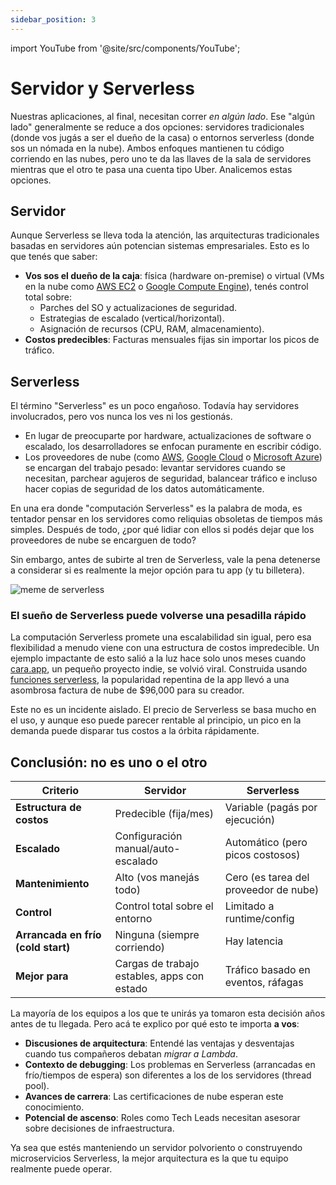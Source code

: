 ```yaml
---
sidebar_position: 3
---
```


import YouTube from '@site/src/components/YouTube';

# Servidor y Serverless

Nuestras aplicaciones, al final, necesitan correr _en algún lado_. Ese "algún lado" generalmente se reduce a dos opciones: servidores tradicionales (donde vos jugás a ser el dueño de la casa) o entornos serverless (donde sos un nómada en la nube). Ambos enfoques mantienen tu código corriendo en las nubes, pero uno te da las llaves de la sala de servidores mientras que el otro te pasa una cuenta tipo Uber. Analicemos estas opciones.

## Servidor

Aunque Serverless se lleva toda la atención, las arquitecturas tradicionales basadas en servidores aún potencian sistemas empresariales. Esto es lo que tenés que saber:

* **Vos sos el dueño de la caja**: física (hardware on-premise) o virtual (VMs en la nube como [AWS EC2](https://aws.amazon.com/ec2/) o [Google Compute Engine](https://cloud.google.com/products/compute/)), tenés control total sobre:
  * Parches del SO y actualizaciones de seguridad.
  * Estrategias de escalado (vertical/horizontal).
  * Asignación de recursos (CPU, RAM, almacenamiento).
* **Costos predecibles**: Facturas mensuales fijas sin importar los picos de tráfico.

## Serverless

El término "Serverless" es un poco engañoso. Todavía hay servidores involucrados, pero vos nunca los ves ni los gestionás.

* En lugar de preocuparte por hardware, actualizaciones de software o escalado, los desarrolladores se enfocan puramente en escribir código.
* Los proveedores de nube (como [AWS](https://aws.amazon.com/), [Google Cloud](https://cloud.google.com/) o [Microsoft Azure](https://portal.azure.com/)) se encargan del trabajo pesado: levantar servidores cuando se necesitan, parchear agujeros de seguridad, balancear tráfico e incluso hacer copias de seguridad de los datos automáticamente.

En una era donde "computación Serverless" es la palabra de moda, es tentador pensar en los servidores como reliquias obsoletas de tiempos más simples. Después de todo, ¿por qué lidiar con ellos si podés dejar que los proveedores de nube se encarguen de todo?

Sin embargo, antes de subirte al tren de Serverless, vale la pena detenerse a considerar si es realmente la mejor opción para tu app (y tu billetera).

<div>
  <img src={require('@site/static/img/prior-recommended-knowledge/serverless-meme.png').default} alt="meme de serverless" />
</div>

### El sueño de Serverless puede volverse una pesadilla rápido

La computación Serverless promete una escalabilidad sin igual, pero esa flexibilidad a menudo viene con una estructura de costos impredecible. Un ejemplo impactante de esto salió a la luz hace solo unos meses cuando [cara.app](https://cara.app/explore), un pequeño proyecto indie, se volvió viral. Construida usando [funciones serverless](https://www.splunk.com/en_us/blog/learn/serverless-functions.html), la popularidad repentina de la app llevó a una asombrosa factura de nube de $96,000 para su creador.

<YouTube id="SCIfWhAheVw" />

Este no es un incidente aislado. El precio de Serverless se basa mucho en el uso, y aunque eso puede parecer rentable al principio, un pico en la demanda puede disparar tus costos a la órbita rápidamente.

## Conclusión: no es uno o el otro

| Criterio                           | Servidor                                    | Serverless                            |
|------------------------------------|---------------------------------------------|---------------------------------------|
| **Estructura de costos**           | Predecible (fija/mes)                       | Variable (pagás por ejecución)        |
| **Escalado**                       | Configuración manual/auto-escalado          | Automático (pero picos costosos)      |
| **Mantenimiento**                  | Alto (vos manejás todo)                     | Cero (es tarea del proveedor de nube) |
| **Control**                        | Control total sobre el entorno              | Limitado a runtime/config             |
| **Arrancada en frío (cold start)** | Ninguna (siempre corriendo)                 | Hay latencia                          |
| **Mejor para**                     | Cargas de trabajo estables, apps con estado | Tráfico basado en eventos, ráfagas    |

La mayoría de los equipos a los que te unirás ya tomaron esta decisión años antes de tu llegada. Pero acá te explico por qué esto te importa **a vos**:

* **Discusiones de arquitectura**: Entendé las ventajas y desventajas cuando tus compañeros debatan _migrar a Lambda_.
* **Contexto de debugging**: Los problemas en Serverless (arrancadas en frío/tiempos de espera) son diferentes a los de los servidores (thread pool).
* **Avances de carrera**: Las certificaciones de nube esperan este conocimiento.
* **Potencial de ascenso**: Roles como Tech Leads necesitan asesorar sobre decisiones de infraestructura.

Ya sea que estés manteniendo un servidor polvoriento o construyendo microservicios Serverless, la mejor arquitectura es la que tu equipo realmente puede operar.